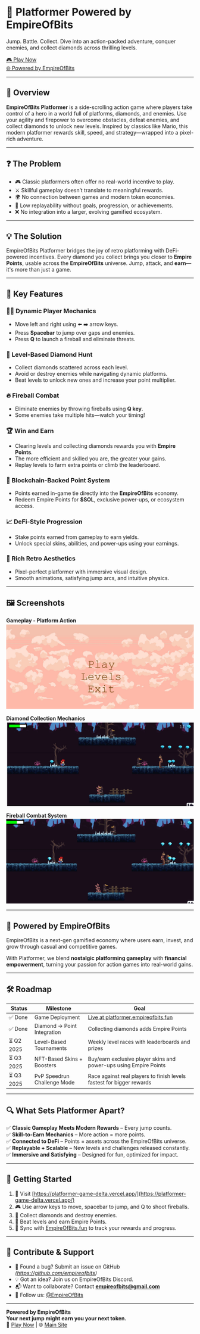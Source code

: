 # 💎 Platformer Powered by EmpireOfBits

Jump. Battle. Collect. Dive into an action-packed adventure, conquer enemies, and collect diamonds across thrilling levels.

[🎮 Play Now](https://platformer-game-delta.vercel.app/)  
[🌐 Powered by EmpireOfBits](https://www.empireofbits.fun/)

---

## 🚀 Overview

**EmpireOfBits Platformer** is a side-scrolling action game where players take control of a hero in a world full of platforms, diamonds, and enemies. Use your agility and firepower to overcome obstacles, defeat enemies, and collect diamonds to unlock new levels. Inspired by classics like Mario, this modern platformer rewards skill, speed, and strategy—wrapped into a pixel-rich adventure.

---

## ❓ The Problem

- 🎮 Classic platformers often offer no real-world incentive to play.
- ⚔️ Skillful gameplay doesn’t translate to meaningful rewards.
- 🌍 No connection between games and modern token economies.
- 🔁 Low replayability without goals, progression, or achievements.
- ❌ No integration into a larger, evolving gamified ecosystem.

---

## 💡 The Solution

EmpireOfBits Platformer bridges the joy of retro platforming with DeFi-powered incentives. Every diamond you collect brings you closer to **Empire Points**, usable across the **EmpireOfBits** universe. Jump, attack, and **earn**—it's more than just a game.

---

## 🌟 Key Features

### 🧍‍♂️ Dynamic Player Mechanics

- Move left and right using ⬅️ ➡️ arrow keys.
- Press **Spacebar** to jump over gaps and enemies.
- Press **Q** to launch a fireball and eliminate threats.

### 💎 Level-Based Diamond Hunt

- Collect diamonds scattered across each level.
- Avoid or destroy enemies while navigating dynamic platforms.
- Beat levels to unlock new ones and increase your point multiplier.

### 🔥 Fireball Combat

- Eliminate enemies by throwing fireballs using **Q key**.
- Some enemies take multiple hits—watch your timing!

### 🏆 Win and Earn

- Clearing levels and collecting diamonds rewards you with **Empire Points**.
- The more efficient and skilled you are, the greater your gains.
- Replay levels to farm extra points or climb the leaderboard.

### 🔗 Blockchain-Backed Point System

- Points earned in-game tie directly into the **EmpireOfBits** economy.
- Redeem Empire Points for **$SOL**, exclusive power-ups, or ecosystem access.

### 📈 DeFi-Style Progression

- Stake points earned from gameplay to earn yields.
- Unlock special skins, abilities, and power-ups using your earnings.

### 🎨 Rich Retro Aesthetics

- Pixel-perfect platformer with immersive visual design.
- Smooth animations, satisfying jump arcs, and intuitive physics.

---

## 🖼 Screenshots

**Gameplay - Platform Action**  
![Platformer In Action](/assets/platform1.jpg)

**Diamond Collection Mechanics**  
![Collect Diamonds](/assets/platform2.jpg)

**Fireball Combat System**  
![Fireball Attack](/assets/platform3.jpg)

---

## 🤝 Powered by EmpireOfBits

EmpireOfBits is a next-gen gamified economy where users earn, invest, and grow through casual and competitive games.

With Platformer, we blend **nostalgic platforming gameplay** with **financial empowerment**, turning your passion for action games into real-world gains.

---

## 🛠 Roadmap

| Status     | Milestone                   | Goal                                                                             |
| ---------- | --------------------------- | -------------------------------------------------------------------------------- |
| ✅ Done    | Game Deployment             | [Live at platformer.empireofbits.fun](https://platformer-game-delta.vercel.app/) |
| ✅ Done    | Diamond → Point Integration | Collecting diamonds adds Empire Points                                           |
| ⏳ Q2 2025 | Level-Based Tournaments     | Weekly level races with leaderboards and prizes                                  |
| ⏳ Q3 2025 | NFT-Based Skins + Boosters  | Buy/earn exclusive player skins and power-ups using Empire Points                |
| ⏳ Q3 2025 | PvP Speedrun Challenge Mode | Race against real players to finish levels fastest for bigger rewards            |

---

## 🔍 What Sets Platformer Apart?

✅ **Classic Gameplay Meets Modern Rewards** – Every jump counts.  
✅ **Skill-to-Earn Mechanics** – More action = more points.  
✅ **Connected to DeFi** – Points = assets across the EmpireOfBits universe.  
✅ **Replayable + Scalable** – New levels and challenges released constantly.  
✅ **Immersive and Satisfying** – Designed for fun, optimized for impact.

---

## 🚦 Getting Started

1. 🔗 Visit [https://platformer-game-delta.vercel.app/](https://platformer-game-delta.vercel.app/)
2. 🎮 Use arrow keys to move, spacebar to jump, and Q to shoot fireballs.
3. 💎 Collect diamonds and destroy enemies.
4. 🏁 Beat levels and earn Empire Points.
5. 🚀 Sync with [EmpireOfBits.fun](https://www.empireofbits.fun/) to track your rewards and progress.

---

## 🤝 Contribute & Support

- 🐛 Found a bug? Submit an issue on GitHub _(https://github.com/empireofbits)_
- 💡 Got an idea? Join us on EmpireOfBits Discord.
- 📬 Want to collaborate? Contact **empireofbits@gmail.com**
- 📢 Follow us: [@EmpireOfBits](https://twitter.com/empireofbits)

---

**Powered by EmpireOfBits**  
**Your next jump might earn you your next token.**  
🔗 [Play Now](https://platformer-game-delta.vercel.app/) | 🌐 [Main Site](https://www.empireofbits.fun/)
